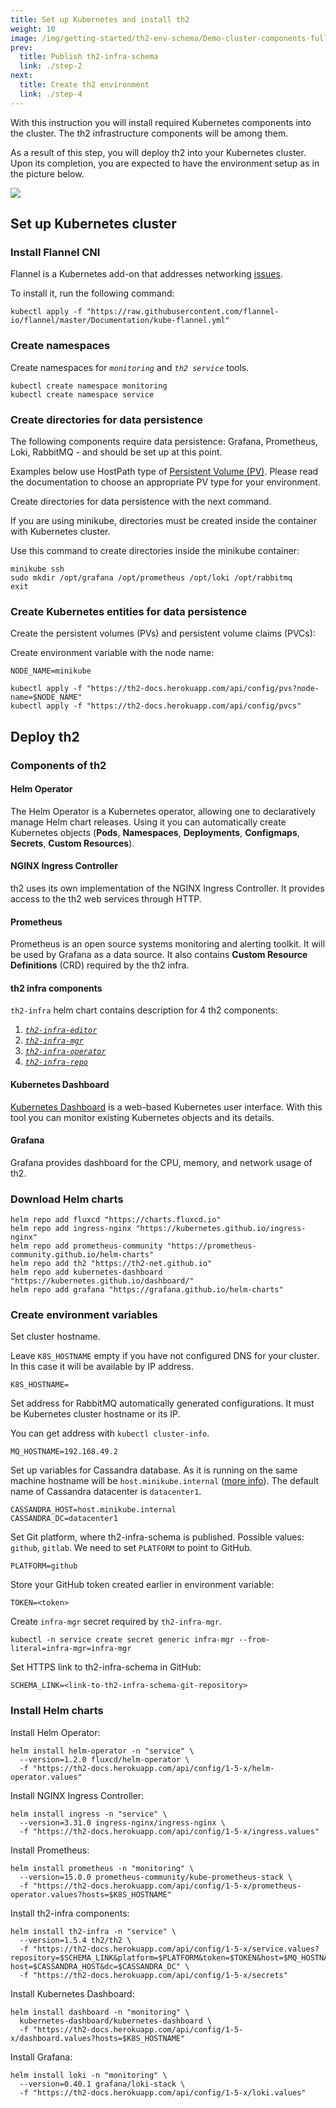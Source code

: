 ```yaml
---
title: Set up Kubernetes and install th2
weight: 10
image: /img/getting-started/th2-env-schema/Demo-cluster-components-full-schema.drawio.png
prev:
  title: Publish th2-infra-schema
  link: ./step-2
next:
  title: Create th2 environment
  link: ./step-4
---
```


<custom-stepper :steps="6" :step="3" > </custom-stepper>

With this instruction you will install required Kubernetes components into the cluster. The th2 infrastructure components will be among them.

<!--more-->

As a result of this step, you will deploy th2 into your Kubernetes cluster.
Upon its completion, you are expected to have the environment setup as in the picture below.

![](/img/getting-started/th2-env-schema/Demo-cluster-components-4-install-th2.drawio.png)

## Set up Kubernetes cluster

### Install Flannel CNI

Flannel is a Kubernetes add-on that addresses networking [issues](https://kubernetes.io/docs/concepts/cluster-administration/networking/).

To install it, run the following command:

```shell
kubectl apply -f "https://raw.githubusercontent.com/flannel-io/flannel/master/Documentation/kube-flannel.yml"
```


### Create namespaces

Create namespaces for _`monitoring`_ and _`th2 service`_ tools.

```shell
kubectl create namespace monitoring
kubectl create namespace service
```

### Create directories for data persistence

The following components require data persistence: Grafana, Prometheus, Loki, RabbitMQ - and should be set up at this point.

<notice note >

Examples below use HostPath type of
[Persistent Volume (PV)](https://kubernetes.io/docs/concepts/storage/persistent-volumes/).
Please read the documentation to choose an appropriate PV type for your environment.

</notice >

Create directories for data persistence with the next command.

<notice info >

If you are using minikube, directories must be created inside the container with Kubernetes cluster.

Use this command to create directories inside the minikube container:

```shell
minikube ssh
sudo mkdir /opt/grafana /opt/prometheus /opt/loki /opt/rabbitmq
exit
```
</notice >


### Create Kubernetes entities for data persistence

Create the persistent volumes (PVs) and persistent volume claims (PVCs):

Create environment variable with the node name:

```shell
NODE_NAME=minikube
```

```shell
kubectl apply -f "https://th2-docs.herokuapp.com/api/config/pvs?node-name=$NODE_NAME"
kubectl apply -f "https://th2-docs.herokuapp.com/api/config/pvcs"
```

## Deploy th2

### Components of th2

#### Helm Operator

The Helm Operator is a Kubernetes operator, allowing one to declaratively manage Helm chart releases.
Using it you can automatically create Kubernetes objects (**Pods**, **Namespaces**, **Deployments**, **Configmaps**, **Secrets**, **Custom Resources**).

#### NGINX Ingress Controller

th2 uses its own implementation of the NGINX Ingress Controller.
It provides access to the th2 web services through HTTP.

#### Prometheus

Prometheus is an open source systems monitoring and alerting toolkit.
It will be used by Grafana as a data source.
It also contains **Custom Resource Definitions** (CRD) required by the th2 infra.

#### th2 infra components

`th2-infra` helm chart contains description for 4 th2 components:
1. [_`th2-infra-editor`_](https://github.com/th2-net/th2-infra-editor)
2. [_`th2-infra-mgr`_](https://github.com/th2-net/th2-infra-mgr)
3. [_`th2-infra-operator`_](https://github.com/th2-net/th2-infra-operator)
4. [_`th2-infra-repo`_](https://github.com/th2-net/th2-infra-repo)


#### Kubernetes Dashboard

[Kubernetes Dashboard](https://kubernetes.io/docs/tasks/access-application-cluster/web-ui-dashboard/) is a web-based Kubernetes user interface.
With this tool you can monitor existing Kubernetes objects and its details.

#### Grafana

Grafana provides dashboard for the CPU, memory, and network usage of th2.

### Download Helm charts

```shell
helm repo add fluxcd "https://charts.fluxcd.io"
helm repo add ingress-nginx "https://kubernetes.github.io/ingress-nginx"
helm repo add prometheus-community "https://prometheus-community.github.io/helm-charts"
helm repo add th2 "https://th2-net.github.io"
helm repo add kubernetes-dashboard "https://kubernetes.github.io/dashboard/"
helm repo add grafana "https://grafana.github.io/helm-charts"
```

### Create environment variables

Set cluster hostname.

<notice note >

Leave `K8S_HOSTNAME` empty if you have not configured DNS for your cluster. In this case it will be available by IP address. 

</notice>

```shell
K8S_HOSTNAME=
```

Set address for RabbitMQ automatically generated configurations. It must be Kubernetes cluster hostname or its IP.

<notice note >

You can get address with `kubectl cluster-info`.

</notice>

```shell
MQ_HOSTNAME=192.168.49.2
```

Set up variables for Cassandra database. As it is running on the same machine hostname will be `host.minikube.internal` ([more info](https://minikube.sigs.k8s.io/docs/handbook/host-access/)). The default name of Cassandra datacenter is `datacenter1`.

```shell
CASSANDRA_HOST=host.minikube.internal
CASSANDRA_DC=datacenter1
```
Set Git platform, where th2-infra-schema is published. Possible values: `github`, `gitlab`. 
We need to set `PLATFORM` to point to GitHub. 
```shell
PLATFORM=github
```

Store your GitHub token created earlier in environment variable:

```shell
TOKEN=<token>
```

Create `infra-mgr` secret required by `th2-infra-mgr`.

```shell
kubectl -n service create secret generic infra-mgr --from-literal=infra-mgr=infra-mgr
```
Set HTTPS link to th2-infra-schema in GitHub:
```shell
SCHEMA_LINK=<link-to-th2-infra-schema-git-repository>
```

### Install Helm charts

Install Helm Operator:
```shell
helm install helm-operator -n "service" \
  --version=1.2.0 fluxcd/helm-operator \
  -f "https://th2-docs.herokuapp.com/api/config/1-5-x/helm-operator.values"
```
Install NGINX Ingress Controller:
```shell
helm install ingress -n "service" \
  --version=3.31.0 ingress-nginx/ingress-nginx \
  -f "https://th2-docs.herokuapp.com/api/config/1-5-x/ingress.values"
```
Install Prometheus:
```shell
helm install prometheus -n "monitoring" \
  --version=15.0.0 prometheus-community/kube-prometheus-stack \
  -f "https://th2-docs.herokuapp.com/api/config/1-5-x/prometheus-operator.values?hosts=$K8S_HOSTNAME"
```
Install th2-infra components:
```shell
helm install th2-infra -n "service" \
  --version=1.5.4 th2/th2 \
  -f "https://th2-docs.herokuapp.com/api/config/1-5-x/service.values?repository=$SCHEMA_LINK&platform=$PLATFORM&token=$TOKEN&host=$MQ_HOSTNAME&c-host=$CASSANDRA_HOST&dc=$CASSANDRA_DC" \
  -f "https://th2-docs.herokuapp.com/api/config/1-5-x/secrets"
```
Install Kubernetes Dashboard:
```shell
helm install dashboard -n "monitoring" \
  kubernetes-dashboard/kubernetes-dashboard \
  -f "https://th2-docs.herokuapp.com/api/config/1-5-x/dashboard.values?hosts=$K8S_HOSTNAME"
```
Install Grafana:
```shell
helm install loki -n "monitoring" \
  --version=0.40.1 grafana/loki-stack \
  -f "https://th2-docs.herokuapp.com/api/config/1-5-x/loki.values"
```
